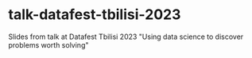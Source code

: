 # talk-datafest-tbilisi-2023
Slides from talk at Datafest Tbilisi 2023 "Using data science to discover problems worth solving"
